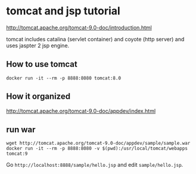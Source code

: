 # tomcat and jsp tutorial

http://tomcat.apache.org/tomcat-9.0-doc/introduction.html

tomcat includes catalina (servlet container) and coyote (http server)
and uses jaspter 2 jsp engine.


## How to use tomcat

```
docker run -it --rm -p 8888:8080 tomcat:8.0
```

## How it organized

http://tomcat.apache.org/tomcat-9.0-doc/appdev/index.html

## run war

```
wget http://tomcat.apache.org/tomcat-9.0-doc/appdev/sample/sample.war
docker run -it --rm -p 8888:8080 -v $(pwd):/usr/local/tomcat/webapps tomcat:9
```

Go `http://localhost:8888/sample/hello.jsp` and edit `sample/hello.jsp`.


